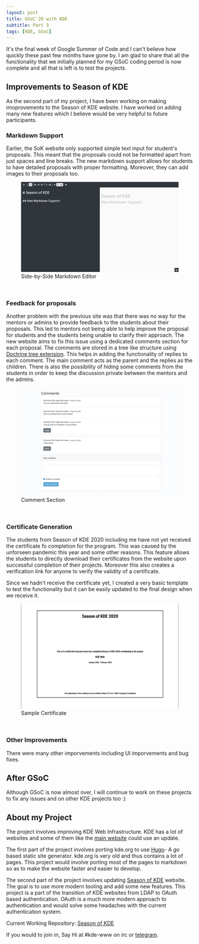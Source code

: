 ```yaml
---
layout: post
title: GSoC'20 with KDE
subtitle: Part 3
tags: [KDE, GSoC]
---
```


It's the final week of Google Summer of Code and I can't believe how quickly these past few months have gone by. I am glad to share that all the functionality that we initially planned for my GSoC coding period is now complete and all that is left is to test the projects.

## Improvements to Season of KDE

As the second part of my project, I have been working on making imoprovements to the Season of KDE website. I have worked on adding many new features which I believe would be very helpful to future participants. 

### Markdown Support

Earlier, the SoK website only supported simple text input for student's proposals. This meant that the proposals could not be formatted apart from just spaces and line breaks. The new markdown support allows for students to have detailed proposals with proper formatting. Moreover, they can add images to their proposals too.

<figure class="figure">
  <img src="/img/sok-markdown.png" class="figure-img img-fluid" alt="Markdown support in Season of KDE Website">
  <figcaption class="figure-caption text-center">Side-by-Side Markdown Editor</figcaption>
</figure>
<br/>

### Feedback for proposals

Another problem with the previous site was that there was no way for the mentors or admins to provide feedback to the students about their proposals. This led to mentors not being able to help improve the  proposal for students and the students being unable to clarify their approach. The new website aims to fix this issue using a dedicated comments section for each proposal. The comments are stored in a tree like structure using [Doctrine tree extension](https://github.com/Atlantic18/DoctrineExtensions). This helps in adding the functionality of replies to each comment. The main comment acts as the parent and the replies as the children. There is also the possibility of hiding some comments from the students in order to keep the discussion private between the mentors and the admins.

<figure class="figure">
  <img src="/img/sok-comments.png" class="figure-img img-fluid" alt="Comment support in Season of KDE Website">
  <figcaption class="figure-caption text-center">Comment Section</figcaption>
</figure>
<br/>

### Certificate Generation

The students from Season of KDE 2020 including me have not yet received the certificate fo completion for the program. This was caused by the unforseen pandemic this year and some other reasons. This feature allows the students to directly download their certificates from the website upon successful completion of their projects. Moreover this also creates a verification link for anyone to verify the validity of a certificate.

Since we hadn't receive the certificate yet, I created a very basic template to test the functionality but it can be easily updated to the final design when we receive it. 

<figure class="figure">
  <img src="/img/sok-certificate.png" class="figure-img img-fluid" alt="certificate generation in Season of KDE Website">
  <figcaption class="figure-caption text-center">Sample Certificate</figcaption>
</figure>
<br/>

### Other Improvements

There were many other imporvements including UI imporvements and bug fixes.

## After GSoC

Although GSoC is now almost over, I will continue to work on these projects to fix any issues and on other KDE projects too :)

## About my Project

The project involves improving KDE Web Infrastructure. KDE has a lot of websites and some of them like the [main website](https://kde.org) could use an update.

The first part of the project involves porting kde.org to use [Hugo](https://gohugo.io/)- A go based static site generator.
kde.org is very old and thus contains a lot of pages. This project would involve porting most of the pages to markdown so as to make the website faster and easier to develop.

The second part of the project involves updating [Season of KDE](https://season.kde.org) website. The goal is to use more modern tooling and add some new features. This project is a part of the transition of KDE websites from LDAP to OAuth based authentication. OAuth is a much more modern approach to authentication and would solve some headaches with the current authentication system.

Current Working Repository: [Season of KDE](https://invent.kde.org/websites/season-kde-org/-/tree/symfony)

If you would to join in, Say Hi at #kde-www on irc or [telegram](https://t.me/KDEWeb).
